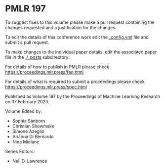# PMLR 197

To suggest fixes to this volume please make a pull request containing the changes requested and a justification for the changes.

To edit the details of this conference work edit the [_config.yml](./_config.yml) file and submit a pull request.

To make changes to the individual paper details, edit the associated paper file in the [./_posts](./_posts) subdirectory.

For details of how to publish in PMLR please check https://proceedings.mlr.press/faq.html

For details of what is required to submit a proceedings please check https://proceedings.mlr.press/spec.html



Published as Volume 197 by the Proceedings of Machine Learning Research on 07 February 2023.

Volume Edited by:
  * Sophia Sanborn
  * Christian Shewmake
  * Simone Azeglio
  * Arianna Di Bernardo
  * Nina Miolane

Series Editors:
  * Neil D. Lawrence
